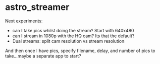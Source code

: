 # astro_streamer

Next experiments:
* can I take pics whilst doing the stream?  Start with 640x480
* can I stream in 1080p with the HQ cam?  Its that the default?
* Dual streams:  split cam resolution vs stream resolution

And then once I have pics, specify filename, delay, and number of pics to take...maybe a separate app to start?

